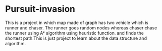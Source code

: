 # Pursuit-invasion
This is a project in which map made of graph has two vehicle which is runner and chaser. The runner goes random nodes whereas chaser chase the runner  using A* algorithm using heuristic function. and finds the shortest path.This is just project to learn about the data structure and algorithm. 
